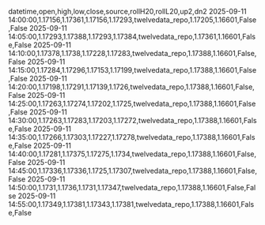 datetime,open,high,low,close,source,rollH20,rollL20,up2,dn2
2025-09-11 14:00:00,1.17156,1.17361,1.17156,1.17293,twelvedata_repo,1.17205,1.16601,False,False
2025-09-11 14:05:00,1.17293,1.17388,1.17293,1.17384,twelvedata_repo,1.17361,1.16601,False,False
2025-09-11 14:10:00,1.17378,1.1738,1.17228,1.17283,twelvedata_repo,1.17388,1.16601,False,False
2025-09-11 14:15:00,1.17284,1.17296,1.17153,1.17199,twelvedata_repo,1.17388,1.16601,False,False
2025-09-11 14:20:00,1.17198,1.17291,1.17139,1.1726,twelvedata_repo,1.17388,1.16601,False,False
2025-09-11 14:25:00,1.17263,1.17274,1.17202,1.1725,twelvedata_repo,1.17388,1.16601,False,False
2025-09-11 14:30:00,1.17263,1.17283,1.17203,1.17272,twelvedata_repo,1.17388,1.16601,False,False
2025-09-11 14:35:00,1.17266,1.17303,1.17227,1.17278,twelvedata_repo,1.17388,1.16601,False,False
2025-09-11 14:40:00,1.17281,1.17375,1.17275,1.1734,twelvedata_repo,1.17388,1.16601,False,False
2025-09-11 14:45:00,1.17336,1.17336,1.1725,1.17307,twelvedata_repo,1.17388,1.16601,False,False
2025-09-11 14:50:00,1.1731,1.1736,1.1731,1.17347,twelvedata_repo,1.17388,1.16601,False,False
2025-09-11 14:55:00,1.17349,1.17381,1.17343,1.17381,twelvedata_repo,1.17388,1.16601,False,False
